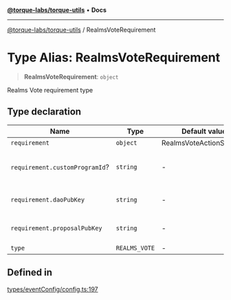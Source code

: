 [**@torque-labs/torque-utils**](../README.md) • **Docs**

***

[@torque-labs/torque-utils](../README.md) / RealmsVoteRequirement

# Type Alias: RealmsVoteRequirement

> **RealmsVoteRequirement**: `object`

Realms Vote requirement type

## Type declaration

| Name | Type | Default value | Description | Defined in |
| ------ | ------ | ------ | ------ | ------ |
| `requirement` | `object` | RealmsVoteActionSchema | - | [types/eventConfig/config.ts:191](https://github.com/torque-labs/torque-utils/blob/c76fb4101d477d1e8e6fb4f5de7a277964527c27/types/eventConfig/config.ts#L191) |
| `requirement.customProgramId`? | `string` | - | The custom program ID for the proposal | [types/eventConfig/requirements.ts:337](https://github.com/torque-labs/torque-utils/blob/c76fb4101d477d1e8e6fb4f5de7a277964527c27/types/eventConfig/requirements.ts#L337) |
| `requirement.daoPubKey` | `string` | - | The public key of the DAO | [types/eventConfig/requirements.ts:329](https://github.com/torque-labs/torque-utils/blob/c76fb4101d477d1e8e6fb4f5de7a277964527c27/types/eventConfig/requirements.ts#L329) |
| `requirement.proposalPubKey` | `string` | - | The public key of the proposal | [types/eventConfig/requirements.ts:333](https://github.com/torque-labs/torque-utils/blob/c76fb4101d477d1e8e6fb4f5de7a277964527c27/types/eventConfig/requirements.ts#L333) |
| `type` | `REALMS_VOTE` | - | - | [types/eventConfig/config.ts:190](https://github.com/torque-labs/torque-utils/blob/c76fb4101d477d1e8e6fb4f5de7a277964527c27/types/eventConfig/config.ts#L190) |

## Defined in

[types/eventConfig/config.ts:197](https://github.com/torque-labs/torque-utils/blob/c76fb4101d477d1e8e6fb4f5de7a277964527c27/types/eventConfig/config.ts#L197)
